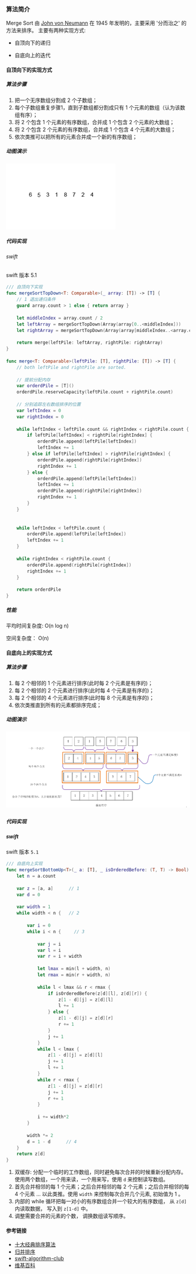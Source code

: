 
### 算法简介

Merge Sort 由 [John von Neumann](https://en.wikipedia.org/wiki/John_von_Neumann) 在 1945 年发明的，主要采用 '分而治之' 的方法来排序。 主要有两种实现方式:

- 自顶向下的递归

- 自底向上的迭代

#### 自顶向下的实现方式

##### 算法步骤

1. 把一个无序数组分割成 2 个子数组；
2. 每个子数组重复步骤1，直到子数组都分割成只有 1 个元素的数组（认为该数组有序）；
3. 将 2 个包含 1 个元素的有序数组，合并成 1 个包含 2 个元素的大数组；
4. 将 2 个包含 2 个元素的有序数组，合并成 1 个包含 4 个元素的大数组；
5. 依次类推可以把所有的元素合并成一个新的有序数组；

##### 动图演示

![自顶向下](./../../image/sort/merge-sort-top-down.gif)

##### 代码实现

###### swift

swift 版本 5.1

```swift
/// 自顶向下实现
func mergeSortTopDown<T: Comparable>(_ array: [T]) -> [T] {
    // 1 退出递归条件
    guard array.count > 1 else { return array }

    let middleIndex = array.count / 2
    let leftArray = mergeSortTopDown(Array(array[0..<middleIndex]))
    let rightArray = mergeSortTopDown(Array(array[middleIndex..<array.count]))

    return merge(leftPile: leftArray, rightPile: rightArray)
}
    
func merge<T: Comparable>(leftPile: [T], rightPile: [T]) -> [T] {
    // both leftPile and rightPile are sorted.
    
    // 提前分配内存
    var orderdPile = [T]()
    orderdPile.reserveCapacity(leftPile.count + rightPile.count)
    
    // 分别追踪左右数组排序的位置
    var leftIndex = 0
    var rightIndex = 0

    while leftIndex < leftPile.count && rightIndex < rightPile.count {
        if leftPile[leftIndex] < rightPile[rightIndex] {
            orderdPile.append(leftPile[leftIndex])
            leftIndex += 1
        } else if leftPile[leftIndex] > rightPile[rightIndex] {
            orderdPile.append(rightPile[rightIndex])
            rightIndex += 1
        } else {
            orderdPile.append(leftPile[leftIndex])
            leftIndex += 1
            orderdPile.append(rightPile[rightIndex])
            rightIndex += 1
        }
    }


    while leftIndex < leftPile.count {
        orderdPile.append(leftPile[leftIndex])
        leftIndex += 1
    }

    while rightIndex < rightPile.count {
        orderdPile.append(rightPile[rightIndex])
        rightIndex += 1
    }

    return orderdPile
}
```


##### 性能

平均时间复杂度: O(n log n)

空间复杂度： O(n)



#### 自底向上的实现方式

##### 算法步骤

1. 每 2 个相邻的 1 个元素进行排序(此时每 2 个元素是有序的)；
2. 每 2 个相邻的 2 个元素进行排序(此时每 4 个元素是有序的)；
3. 每 2 个相邻的 4 个元素进行排序(此时每 8 个元素是有序的)；
4. 依次类推直到所有的元素都排序完成；


##### 动图演示

##### ![自底向上](./../../image/sort/merge-sort-bottom-up.png)


##### 代码实现

##### swift

swift 版本 `5.1`

```swift
/// 自底向上实现
func mergeSortBottomUp<T>(_ a: [T], _ isOrderedBefore: (T, T) -> Bool) -> [T] {
    let n = a.count

    var z = [a, a]      // 1
    var d = 0

    var width = 1
    while width < n {   // 2

        var i = 0
        while i < n {     // 3

            var j = i
            var l = i
            var r = i + width

            let lmax = min(l + width, n)
            let rmax = min(r + width, n)

            while l < lmax && r < rmax {                
                if isOrderedBefore(z[d][l], z[d][r]) {
                    z[1 - d][j] = z[d][l]
                    l += 1
                } else {
                    z[1 - d][j] = z[d][r]
                    r += 1
                }
                j += 1
            }
            while l < lmax {
                z[1 - d][j] = z[d][l]
                j += 1
                l += 1
            }
            while r < rmax {
                z[1 - d][j] = z[d][r]
                j += 1
                r += 1
            }

            i += width*2
        }

        width *= 2
        d = 1 - d      // 4
    }
    return z[d]
}
```

1. 双缓存: 分配一个临时的工作数组，同时避免每次合并的时候重新分配内存。使用两个数组，一个用来读，一个用来写，使用 `d` 来控制读写数组。 
2. 首先合并相邻的每 1 个元素；之后合并相邻的每 2 个元素；之后合并相邻的每 4 个元素 ... 以此类推。使用 `width` 来控制每次合并几个元素, 初始值为 1 。
3. 内部的 while 循环把每一对小的有序数组合并一个较大的有序数组， 从 `z[d]` 内读取数据， 写入到 `z[1-d]` 中。
4. 调整需要合并的元素的个数， 调换数组读写顺序。

#### 参考链接

- [十大经典排序算法](https://github.com/hustcc/JS-Sorting-Algorithm)
- [归并排序](https://www.cnblogs.com/nullzx/p/5968170.html)
- [swift-algorithm-club](https://github.com/raywenderlich/swift-algorithm-club/tree/master/Merge%20Sort)
- [维基百科](https://en.wikipedia.org/wiki/Merge_sort) 
